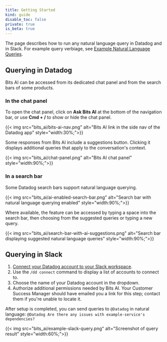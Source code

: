 ```yaml
---
title: Getting Started
kind: guide
disable_toc: false
private: true
is_beta: true
---
```


The page describes how to run any natural language query in Datadog and in Slack. For example query verbiage, see [Example Natural Language Queries][2].

## Querying in Datadog

Bits AI can be accessed from its dedicated chat panel and from the search bars of some products.

### In the chat panel

To open the chat panel, click on **Ask Bits AI** at the bottom of the navigation bar, or use **Cmd + /** to show or hide the chat panel.

{{< img src="bits_ai/bits-ai-nav.png" alt="Bits AI link in the side nav of the Datadog app" style="width:30%;">}}

Some responses from Bits AI include a suggestions button. Clicking it displays additional queries that apply to the conversation's context.

{{< img src="bits_ai/chat-panel.png" alt="Bits AI chat panel" style="width:90%;">}}

### In a search bar

Some Datadog search bars support natural language querying. 

{{< img src="bits_ai/ai-enabled-search-bar.png" alt="Search bar with natural language querying enabled" style="width:90%;">}}

Where available, the feature can be accessed by typing a space into the search bar, then choosing from the suggested queries or typing a new query.

{{< img src="bits_ai/search-bar-with-ai-suggestions.png" alt="Search bar displaying suggested natural language queries" style="width:90%;">}}

## Querying in Slack

1. [Connect your Datadog account to your Slack workspace][1].
1. Use the `/dd connect` command to display a list of accounts to connect to.
1. Choose the name of your Datadog account in the dropdown.
1. Authorize additional permissions needed by Bits AI. Your Customer Success Manager should have emailed you a link for this step; contact them if you're unable to locate it.

After setup is completed, you can send queries to `@Datadog` in natural language: `@Datadog Are there any issues with example-service's dependencies?`

{{< img src="bits_ai/example-slack-query.png" alt="Screenshot of query result" style="width:60%;">}}

[1]: /integrations/slack/?tab=applicationforslack
[2]: /bits_ai/query_examples/
